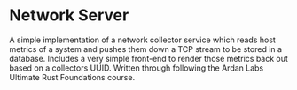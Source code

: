 # Network Server
A simple implementation of a network collector service which reads host metrics of a system and pushes them down a TCP stream to be stored in a database. Includes a very simple front-end to render those metrics back out based on a collectors UUID. Written through following the Ardan Labs Ultimate Rust Foundations course. 
